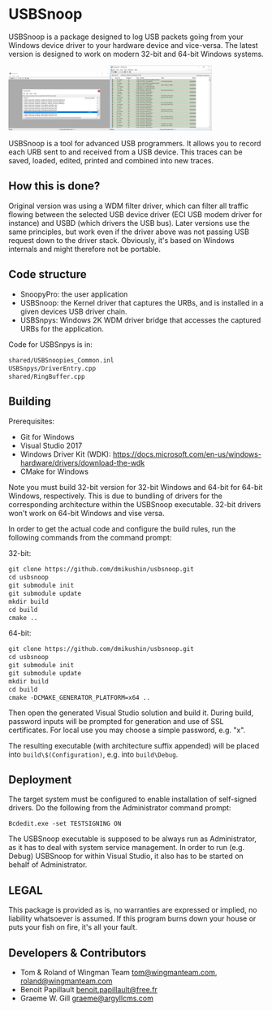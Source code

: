 # USBSnoop

USBSnoop is a package designed to log USB packets going from your Windows device driver to your hardware device and vice-versa. The latest version is designed to work on modern 32-bit and 64-bit Windows systems.

<img src="usbsnoop1.png" width="200"/><img src="usbsnoop2.png" width="200"/>

USBSnoop is a tool for advanced USB programmers. It allows you to record each URB sent to and received from a USB device. This traces can be saved, loaded, edited, printed and combined into new traces.

## How this is done?

Original version was using a WDM filter driver, which can filter all traffic flowing between the selected USB device driver (ECI USB modem driver for instance) and USBD (which drivers the USB bus). Later versions use the same principles, but work even if the driver above was not passing USB request down to the driver stack. Obviously, it's based on Windows internals and might therefore not be portable.

## Code structure

 * SnoopyPro: the user application
 * USBSnoop: the Kernel driver that captures the URBs, and is installed in a given devices USB driver chain.
 * USBSnpys: Windows 2K WDM driver bridge that accesses the captured URBs for the application.

Code for USBSnpys is in:

```
shared/USBSnoopies_Common.inl
USBSnpys/DriverEntry.cpp
shared/RingBuffer.cpp
```

## Building

Prerequisites:

 * Git for Windows
 * Visual Studio 2017
 * Windows Driver Kit (WDK): https://docs.microsoft.com/en-us/windows-hardware/drivers/download-the-wdk
 * CMake for Windows

Note you must build 32-bit version for 32-bit Windows and 64-bit for 64-bit Windows, respectively. This is due to bundling of drivers for the corresponding architecture within the USBSnoop executable. 32-bit drivers won't work on 64-bit Windows and vise versa.

In order to get the actual code and configure the build rules, run the following commands from the command prompt:

32-bit:

```
git clone https://github.com/dmikushin/usbsnoop.git
cd usbsnoop
git submodule init
git submodule update
mkdir build
cd build
cmake ..
```

64-bit:

```
git clone https://github.com/dmikushin/usbsnoop.git
cd usbsnoop
git submodule init
git submodule update
mkdir build
cd build
cmake -DCMAKE_GENERATOR_PLATFORM=x64 ..
```

Then open the generated Visual Studio solution and build it. During build, password inputs will be prompted for generation and use of SSL certificates. For local use you may choose a simple password, e.g. "x".

The resulting executable (with architecture suffix appended) will be placed into `build\$(Configuration)`, e.g. into `build\Debug`.

## Deployment

The target system must be configured to enable installation of self-signed drivers. Do the following from the Administrator command prompt:

```
Bcdedit.exe -set TESTSIGNING ON
```

The USBSnoop executable is supposed to be always run as Administrator, as it has to deal with system service management. In order to run (e.g. Debug) USBSnoop for within Visual Studio, it also has to be started on behalf of Administrator. 

## LEGAL

This package is provided as is, no warranties are expressed or implied, no liability whatsoever is assumed. If this program burns down your house or puts your fish on fire, it's all your fault.

## Developers & Contributors

 * Tom & Roland of Wingman Team <tom@wingmanteam.com>, <roland@wingmanteam.com>
 * Benoit Papillault <benoit.papillault@free.fr>
 * Graeme W. Gill <graeme@argyllcms.com>

